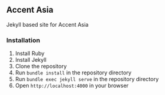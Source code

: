 ## Accent Asia 

Jekyll based site for Accent Asia

### Installation

1. Install Ruby
2. Install Jekyll
3. Clone the repository
4. Run `bundle install` in the repository directory
5. Run `bundle exec jekyll serve` in the repository directory
6. Open `http://localhost:4000` in your browser


